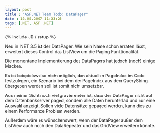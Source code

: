 ```yaml
---
layout: post
title : "ASP.NET Team Todo: DataPager"
date : 18.08.2007 11:33:23
tags: [.NET, ASP .NET]
---
```

{% include JB / setup %}

Neu in .NET 3.5 ist der DataPager. Wie sein Name schon erraten lässt, erweitert dieses Control das ListView um die Paging Funktionalität.

Die momentane Implementierung des DataPagers hat jedoch (noch) einige Macken.

Es ist beispielsweise nicht möglich, den aktuellen PageIndex im Code festzulegen, ein Szenario bei dem der PageIndex aus dem QueryString übergeben werden soll ist somit nicht umsetzbar.

Aus meiner Sicht noch viel gravierender ist, dass der DataPager nicht auf dem Datenbankserver paged, sondern alle Daten herunterläd und nur eine Auswahl anzeigt. Sollen viele Datensätze gepaged werden, kann dies zu einem Performance Problem werden.

Außerdem wäre es wünschenswert, wenn der DataPager außer dem ListView auch noch den DataRepeater und das GridView erweitern könnte.
